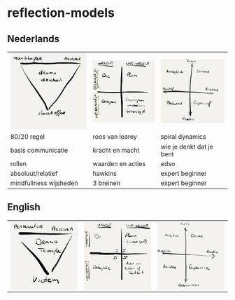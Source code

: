 # reflection-models

## Nederlands

<table>
    <tr>
        <td>
            <a href="./articles/nl/dramadriehoek.md">
                <img src="./images/nl/dramadriehoek.jpg" alt="Dramadriehoek" width="300px">
            </a>
        </td>
        <td>
            <img src="./images/nl/eisenhouwer-matrix.jpg" alt="Eisenhouwer Matrix" width="300px">
        </td>
        <td>
            <img src="./images/nl/social-styles.jpg" alt="Social Styles" width="300px">
        </td>
    </tr>
    <tr>
      <td>80/20 regel</td>
      <td>roos van learey</td>
      <td>spiral dynamics</td>
    </tr>
    <tr>
      <td>basis communicatie</td>
      <td>kracht en macht</td>
      <td>wie je denkt dat je bent</td>
    </tr>
    <tr>
      <td>rollen</td>
      <td>waarden en acties</td>
      <td>edso</td>
    </tr>
    <tr>
      <td>absoluut/relatief</td>
      <td>hawkins</td>
      <td>expert beginner</td>
    </tr>
    <tr>
      <td>mindfullness wijsheden</td>
      <td>3 breinen</td>
      <td>expert beginner</td>
    </tr>
</table>

## English

<table>
    <tr>
        <td><img src="./images/en/dramatriangle.jpg" alt="Dramatriangle" width="300px"></td>
        <td><img src="./images/en/eisenhouwer-matrix.jpg" alt="Eisenhouwer Matrix" width="300px"></td>
        <td><img src="./images/en/social-styles.jpg" alt="Social Styles" width="300px"></td>
    </tr>
</table>